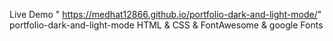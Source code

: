 Live Demo " https://medhat12866.github.io/portfolio-dark-and-light-mode/"
 portfolio-dark-and-light-mode HTML & CSS & FontAwesome & google Fonts
